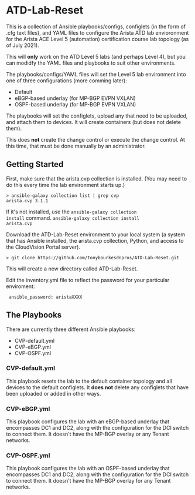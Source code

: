 # ATD-Lab-Reset

This is a collection of Ansible playbooks/configs, configlets (in the form of .cfg text files), and YAML files to configure the Arista ATD lab envioronment 
for the Arista ACE Level 5 (automation) certification course lab topology (as of July 2021). 

This will **only** work on the ATD Level 5 labs (and perhaps Level 4), but you can modidfy the YAML files and playbooks to suit other environments. 

The playbooks/configs/YAML files will set the Level 5 lab environment into one of three configurations (more comming later): 

* Default
* eBGP-based underlay (for MP-BGP EVPN VXLAN)
* OSPF-based underlay (for MP-BGP EVPN VXLAN)

The playbooks will set the configlets, upload any that need to be uploaded, and attach them to devices. It will create containers (but does not delete them). 

This does **not** create the change control or execute the change control. At this time, that must be done manually by an administrator. 

## Getting Started

First, make sure that the arista.cvp collection is installed. (You may need to do this every time the lab environment starts up.)

    > ansible-galaxy collection list | grep cvp
    arista.cvp 3.1.1  

If it's not installed, use the <code>ansible-galaxy collection install</code> command. 
<code>ansible-galaxy collection install arista.cvp</code>

Download the ATD-Lab-Reset environment to your local system (a system that has Ansible installed, the arista.cvp collection, Python, and access to the CloudVision Portal server). 

    > git clone https://github.com/tonybourkesdnpros/ATD-Lab-Reset.git
    
This will create a new directory called ATD-Lab-Reset.

Edit the inventory.yml file to reflect the password for your particular enviroment: 

<code>           ansible_password: aristaXXXX</code>

## The Playbooks

There are currently three different Ansible playbooks: 

* CVP-default.yml
* CVP-eBGP.yml
* CVP-OSPF.yml

### CVP-default.yml

This playbook resets the lab to the default container topology and all devices to the default configlets. It **does not** delete any configlets that have been uploaded or added in other ways. 

### CVP-eBGP.yml

This playbook configures the lab with an eBGP-based underlay that encompasses DC1 and DC2, along with the configuration for the DCI switch to connect them. It doesn't have the MP-BGP overlay or any Tenant networks. 

### CVP-OSPF.yml

This playbook configures the lab with an OSPF-based underlay that encompasses DC1 and DC2, along with the configuration for the DCI switch to connect them. It doesn't have the MP-BGP overlay for any Tenant networks. 
